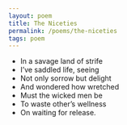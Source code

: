 ```yaml
---
layout: poem
title: The Niceties
permalink: /poems/the-niceties
tags: poem
---
```

- In a savage land of strife
- I’ve saddled life, seeing
- Not only sorrow but delight
- And wondered how wretched
- Must the wicked men be
- To waste other’s wellness
- On waiting for release.
